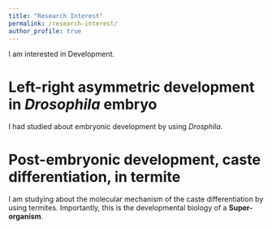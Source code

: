 ```yaml
---
title: "Research Interest"
permalink: /research-interest/
author_profile: true
---
```


I am interested in Development.

# Left-right asymmetric development in *Drosophila* embryo

I had studied about embryonic development by using *Drosphila*.

# Post-embryonic development, caste differentiation, in termite

I am studying about the molecular mechanism of the caste differentiation by using termites.
Importantly, this is the developmental biology of a **Super-organism**.
